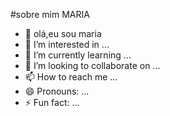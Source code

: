 #sobre mim MARIA

  
  - 👋 olá,eu sou maria
- 👀 I’m interested in ...
- 🌱 I’m currently learning ... 
- 💞️ I’m looking to collaborate on ...
- 📫 How to reach me ...
- 😄 Pronouns: ...
- ⚡ Fun fact: ...

<!---
666maria/666maria is a ✨ special ✨ repository because its `README.md` (this file) appears on your GitHub profile.
You can click the Preview link to take a look at your changes.
--->
